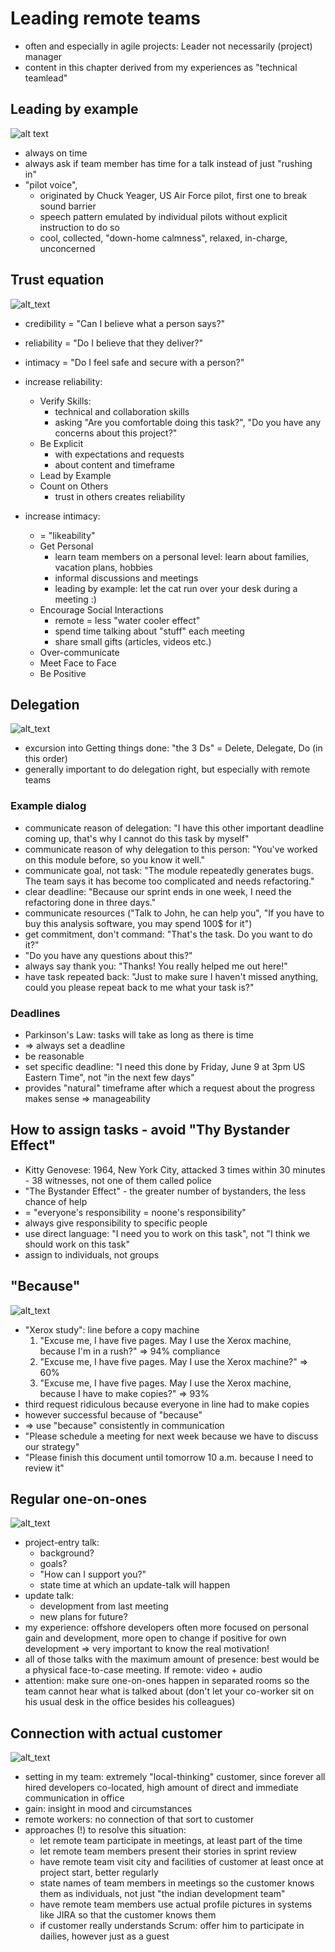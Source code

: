 # Leading remote teams
- often and especially in agile projects: Leader not necessarily (project) manager
- content in this chapter derived from my experiences as "technical teamlead"

## Leading by example
![alt text](slides/1280px-Bell_X-1_46-062_(in_flight).jpg)

- always on time
- always ask if team member has time for a talk instead of just "rushing in"
- "pilot voice",
    - originated by Chuck Yeager, US Air Force pilot, first one to break sound barrier
    - speech pattern emulated by individual pilots without explicit instruction to do so
    - cool, collected, "down-home calmness", relaxed, in-charge, unconcerned

## Trust equation
![alt_text](slides/trustEquation.png)
- credibility = "Can I believe what a person says?"
- reliability = "Do I believe that they deliver?"
- intimacy = "Do I feel safe and secure with a person?"

- increase reliability:
    - Verify Skills: 
        - technical and collaboration skills
        - asking "Are you comfortable doing this task?", "Do you have any concerns about this project?"
    - Be Explicit
        - with expectations and requests
        - about content and timeframe 
    - Lead by Example
    - Count on Others
        - trust in others creates reliability
- increase intimacy:
    - = "likeability"
    - Get Personal
        - learn team members on a personal level: learn about families, vacation plans, hobbies
        - informal discussions and meetings
        - leading by example: let the cat run over your desk during a meeting :)
    - Encourage Social Interactions
        - remote = less "water cooler effect"
        - spend time talking about "stuff" each meeting
        - share small gifts (articles, videos etc.)
    - Over-communicate
    - Meet Face to Face
    - Be Positive

## Delegation
![alt_text](slides/deleteDelegateDo.png)
- excursion into Getting things done: "the 3 Ds" = Delete, Delegate, Do (in this order)
- generally important to do delegation right, but especially with remote teams

### Example dialog
- communicate reason of delegation: "I have this other important deadline coming up, that's why I cannot do this task by myself"
- communicate reason of why delegation to this person: "You've worked on this module before, so you know it well."
- communicate goal, not task: "The module repeatedly generates bugs. The team says it has become too complicated and needs refactoring."
- clear deadline: "Because our sprint ends in one week, I need the refactoring done in three days."
- communicate resources ("Talk to John, he can help you", "If you have to buy this analysis software, you may spend 100$ for it")
- get commitment, don't command: "That's the task. Do you want to do it?"
- "Do you have any questions about this?"
- always say thank you: "Thanks! You really helped me out here!"
- have task repeated back: "Just to make sure I haven't missed anything, could you please repeat back to me what your task is?"

### Deadlines
- Parkinson's Law: tasks will take as long as there is time
- => always set a deadline
- be reasonable
- set specific deadline: "I need this done by Friday, June 9 at 3pm US Eastern Time", not "in the next few days"
- provides "natural" timeframe after which a request about the progress makes sense => manageability
 
## How to assign tasks - avoid "Thy Bystander Effect"
- Kitty Genovese: 1964, New York City, attacked 3 times within 30 minutes - 38 witnesses, not one of them called police
- "The Bystander Effect" - the greater number of bystanders, the less chance of help
- = "everyone's responsibility = noone's responsibility" 
- always give responsibility to specific people
- use direct language: "I need you to work on this task", not "I think we should work on this task"
- assign to individuals, not groups

## "Because"
![alt_text](slides/because.png)
- "Xerox study": line before a copy machine
    1. "Excuse me, I have five pages. May I use the Xerox machine, because I'm in a rush?" => 94% compliance
    1. "Excuse me, I have five pages. May I use the Xerox machine?" => 60%
    1. "Excuse me, I have five pages. May I use the Xerox machine, because I have to make copies?" => 93%
- third request ridiculous because everyone in line had to make copies
- however successful because of "because"
- => use "because" consistently in communication
- "Please schedule a meeting for next week because we have to discuss our strategy"
- "Please finish this document until tomorrow 10 a.m. because I need to review it"
 
## Regular one-on-ones
![alt_text](slides/one-on-ones.png)
- project-entry talk:
    - background?
    - goals?
    - "How can I support you?"
    - state time at which an update-talk will happen
- update talk:
    - development from last meeting
    - new plans for future?
- my experience: offshore developers often more focused on personal gain and development, more open to change if positive for own development => very important to know the real motivation!
- all of those talks with the maximum amount of presence: best would be a physical face-to-case meeting. If remote: video + audio
- attention: make sure one-on-ones happen in separated rooms so the team cannot hear what is talked about (don't let your co-worker sit on his usual desk in the office besides his colleagues)  

## Connection with actual customer
![alt_text](slides/connectingCustomer.png)

- setting in my team: extremely "local-thinking" customer, since forever all hired developers co-located, high amount of direct and immediate communication in office
- gain: insight in mood and circumstances
- remote workers: no connection of that sort to customer
- approaches (!) to resolve this situation:
    - let remote team participate in meetings, at least part of the time
    - let remote team members present their stories in sprint review
    - have remote team visit city and facilities of customer at least once at project start, better regularly
    - state names of team members in meetings so the customer knows them as individuals, not just "the indian development team"
    - have remote team members use actual profile pictures in systems like JIRA so that the customer knows them
    - if customer really understands Scrum: offer him to participate in dailies, however just as a guest

